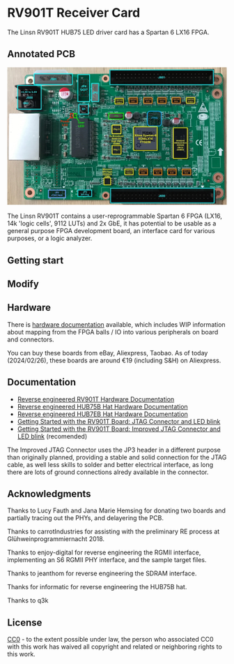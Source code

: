RV901T Receiver Card
===============
The Linsn RV901T HUB75 LED driver card has a Spartan 6 LX16 FPGA.

Annotated PCB
-------------

![RV901T Front View](./hardware/front_annotated.jpg)


The Linsn RV901T contains a user-reprogrammable Spartan 6 FPGA (LX16, 14k 'logic cells', 9112 LUTs) and 2x GbE, it has 
potential to be usable as a general purpose FPGA development board, an interface card for various purposes, 
or a logic analyzer.




Getting start
--------
Modify
--------

Hardware
--------
There is [hardware documentation](./hardware/README.md) available, which includes WIP information about mapping from the FPGA balls / IO 
into various peripherals on board and connectors.

You can buy these boards from eBay, Aliexpress, Taobao. As of today (2024/02/26), these boards are around €19 
(including S&H) on Aliexpress.



Documentation
-------------

* [Reverse engineered RV901T Hardware Documentation](./doc/hardware.md)
* [Reverse engineered HUB75B Hat Hardware Documentation](./doc/hub75b_hat.md)
* [Reverse engineered HUB7EB Hat Hardware Documentation](./doc/hub75e_hat.md)
* [Getting Started with the RV901T Board: JTAG Connector and LED blink](./doc/getting_started/getting_started.md)
* [Getting Started with the RV901T Board: Improved JTAG Connector and LED blink](./doc/getting_started/improved_jtag_getting_started.md)
(recomended)

The Improved JTAG Connector uses the JP3 header in a different purpose than
originally planned, providing a stable and solid connection for the JTAG
cable, as well less skills to solder and better electrical interface, as long 
there are lots of ground connections alredy available in the connector.


Acknowledgments
---------------

Thanks to Lucy Fauth and Jana Marie Hemsing for donating two boards and partially tracing out the PHYs, and delayering the PCB.

Thanks to carrotIndustries for assisting with the preliminary RE process at Glühweinprogrammiernacht 2018.

Thanks to enjoy-digital for reverse engineering the RGMII interface, implementing an S6 RGMII PHY interface, and the sample target files.

Thanks to jeanthom for reverse engineering the SDRAM interface.

Thanks for informatic for reverse engineering the HUB75B hat.

Thanks to q3k

License
-------

[CC0](http://creativecommons.org/publicdomain/zero/1.0/") - to the extent possible under law, the person who associated CC0 with this 
work has waived all copyright and related or neighboring rights to this work.


